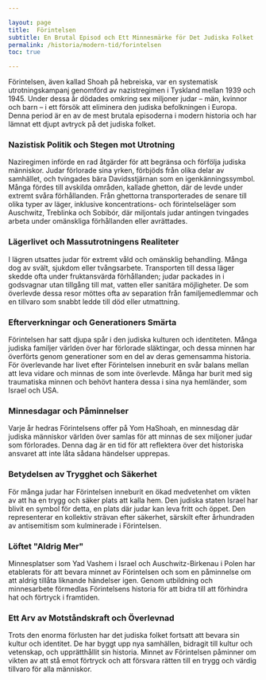 ```yaml
---

layout: page
title:  Förintelsen
subtitle: En Brutal Episod och Ett Minnesmärke för Det Judiska Folket
permalink: /historia/modern-tid/forintelsen
toc: true

---
```


Förintelsen, även kallad Shoah på hebreiska, var en systematisk utrotningskampanj genomförd av nazistregimen i Tyskland mellan 1939 och 1945. Under dessa år dödades omkring sex miljoner judar – män, kvinnor och barn – i ett försök att eliminera den judiska befolkningen i Europa. Denna period är en av de mest brutala episoderna i modern historia och har lämnat ett djupt avtryck på det judiska folket.

### Nazistisk Politik och Stegen mot Utrotning

Naziregimen införde en rad åtgärder för att begränsa och förfölja judiska människor. Judar förlorade sina yrken, förbjöds från olika delar av samhället, och tvingades bära Davidsstjärnan som en igenkänningssymbol. Många fördes till avskilda områden, kallade ghetton, där de levde under extremt svåra förhållanden. Från ghettorna transporterades de senare till olika typer av läger, inklusive koncentrations- och förintelseläger som Auschwitz, Treblinka och Sobibór, där miljontals judar antingen tvingades arbeta under omänskliga förhållanden eller avrättades.

### Lägerlivet och Massutrotningens Realiteter

I lägren utsattes judar för extremt våld och omänsklig behandling. Många dog av svält, sjukdom eller tvångsarbete. Transporten till dessa läger skedde ofta under fruktansvärda förhållanden; judar packades in i godsvagnar utan tillgång till mat, vatten eller sanitära möjligheter. De som överlevde dessa resor möttes ofta av separation från familjemedlemmar och en tillvaro som snabbt ledde till död eller utmattning.

### Efterverkningar och Generationers Smärta

Förintelsen har satt djupa spår i den judiska kulturen och identiteten. Många judiska familjer världen över har förlorade släktingar, och dessa minnen har överförts genom generationer som en del av deras gemensamma historia. För överlevande har livet efter Förintelsen inneburit en svår balans mellan att leva vidare och minnas de som inte överlevde. Många har burit med sig traumatiska minnen och behövt hantera dessa i sina nya hemländer, som Israel och USA.

### Minnesdagar och Påminnelser

Varje år hedras Förintelsens offer på Yom HaShoah, en minnesdag där judiska människor världen över samlas för att minnas de sex miljoner judar som förlorades. Denna dag är en tid för att reflektera över det historiska ansvaret att inte låta sådana händelser upprepas.

### Betydelsen av Trygghet och Säkerhet

För många judar har Förintelsen inneburit en ökad medvetenhet om vikten av att ha en trygg och säker plats att kalla hem. Den judiska staten Israel har blivit en symbol för detta, en plats där judar kan leva fritt och öppet. Den representerar en kollektiv strävan efter säkerhet, särskilt efter århundraden av antisemitism som kulminerade i Förintelsen.

### Löftet "Aldrig Mer" 

Minnesplatser som Yad Vashem i Israel och Auschwitz-Birkenau i Polen har etablerats för att bevara minnet av Förintelsen och som en påminnelse om att aldrig tillåta liknande händelser igen. Genom utbildning och minnesarbete förmedlas Förintelsens historia för att bidra till att förhindra hat och förtryck i framtiden.

### Ett Arv av Motståndskraft och Överlevnad

Trots den enorma förlusten har det judiska folket fortsatt att bevara sin kultur och identitet. De har byggt upp nya samhällen, bidragit till kultur och vetenskap, och upprätthållit sin historia. Minnet av Förintelsen påminner om vikten av att stå emot förtryck och att försvara rätten till en trygg och värdig tillvaro för alla människor.
